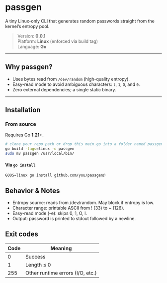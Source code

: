 # passgen

A tiny Linux-only CLI that generates random passwords straight from the kernel’s entropy pool.

> Version: **0.0.1**  
> Platform: **Linux** (enforced via build tag)  
> Language: **Go**

---

## Why passgen?

- Uses bytes read from `/dev/random` (high-quality entropy).
- Easy-read mode to avoid ambiguous characters: `l`, `1`, `O`, and `0`.
- Zero external dependencies; a single static binary.

---

## Installation

### From source

Requires Go **1.21+**.

```bash
# clone your repo path or drop this main.go into a folder named passgen
go build -tags=linux -o passgen
sudo mv passgen /usr/local/bin/
```

#### Via ```go install```

```GOOS=linux go install github.com/you/passgen@```

## Behavior & Notes

- Entropy source: reads from /dev/random. May block if entropy is low.
- Character range: printable ASCII from ! (33) to ~ (126).
- Easy-read mode (-e): skips 0, 1, O, l.
- Output: password is printed to stdout followed by a newline.


## Exit codes

| Code | Meaning                          |
| ---- | -------------------------------- |
| 0    | Success                          |
| 1    | Length ≤ 0                       |
| 255  | Other runtime errors (I/O, etc.) |
